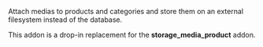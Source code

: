 Attach medias to products and categories and store them on an external
filesystem instead of the database.

This addon is a drop-in replacement for the **storage_media_product**
addon.
